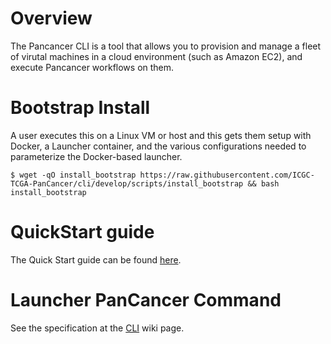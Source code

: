 # Overview

The Pancancer CLI is a tool that allows you to provision and manage a fleet of virutal machines in a cloud environment (such as Amazon EC2), and execute Pancancer workflows on them.

<!-- TODO: A little more detail here, and a "how it works" section -->
<!-- This section needs more work.
How the Pancancer CLI can help you:

 - Provision VMs - as many or as few as the user needs.
 - Deploy and execute Pancancer workflows on VMs.
 - Monitor the health and status of VMs and the workflows running on them.
-->

# Bootstrap Install

A user executes this on a Linux VM or host and this gets them setup with Docker, a Launcher container, and the various configurations needed to parameterize the Docker-based launcher.
```
$ wget -qO install_bootstrap https://raw.githubusercontent.com/ICGC-TCGA-PanCancer/cli/develop/scripts/install_bootstrap && bash install_bootstrap
```

# QuickStart guide
The Quick Start guide can be found [here](QuickStart.md).

# Launcher PanCancer Command

See the specification at the [CLI](https://wiki.oicr.on.ca/display/PANCANCER/PanCancer+Command+Line) wiki page.
